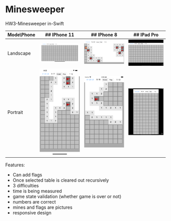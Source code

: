 # Minesweeper

HW3-Minesweeper in-Swift

| Mode\Phone | ## IPhone 11                        | ## IPhone 8                       | ## IPad Pro                      |
|------------|-------------------------------------|-----------------------------------|----------------------------------|
| Landscape  | ![Landscape iphone 11](HW3%20pictures/11_land.png) | ![Landscape iphone 8](HW3%20pictures/8_land.png) | ![Landscape iPad](HW3%20pictures/ipad_land.png) |
| Portrait   | ![Portrait iphone 11](HW3%20pictures/11_port.png)  | ![Portrait iphone 8](HW3%20pictures/8_port.png)  | ![Portrait iPad](HW3%20pictures/ipad_port.png)  |

Features: 
* Can add flags
* Once selected table is cleared out recursively
* 3 difficulties
* time is being measured
* game state validation (whether game is over or not)
* numbers are correct
* mines and flags are pictures 
* responsive design